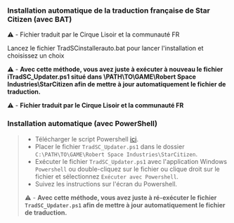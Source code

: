 ### Installation automatique de la traduction française de Star Citizen (avec BAT)

:warning: - Fichier traduit par le Cirque Lisoir et la communauté FR

Lancez le fichier TradSCinstallerauto.bat pour lancer l'installation et choisissez un choix

:warning: - **Avec cette méthode, vous avez juste à exécuter à nouveau le fichier iTradSC_Updater.ps1 situé dans \PATH\TO\GAME\Robert Space Industries\StarCitizen afin de mettre à jour automatiquement le fichier de traduction.**




:warning: - **Fichier traduit par le Cirque Lisoir et la communauté FR**


### Installation automatique (avec PowerShell)
> - Télécharger le script Powershell [ici](https://cdn.discordapp.com/attachments/1105979484638826529/1193458062745415781/TradSC_Updater.ps1.ps1?ex=65acc96f&is=659a546f&hm=08d844007c9b46ad0d07b2737efa5e4c93c272574f4a77f687e9da0633f999b5&).
> - Placer le fichier `TradSC_Updater.ps1` dans le dossier `C:\PATH\TO\GAME\Robert Space Industries\StarCitizen`.
> - Exécuter le fichier `TradSC_Updater.ps1` avec  l'application Windows `Powershell` ou double-cliquez sur le fichier ou clique droit sur le fichier et sélectionnez `Exécuter avec Powershell`.
> - Suivez les instructions sur l'écran du Powershell.
> 
> :warning: - **Avec cette méthode, vous avez juste à ré-exécuter le fichier `TradSC_Updater.ps1` afin de mettre à jour automatiquement le fichier de traduction.**
